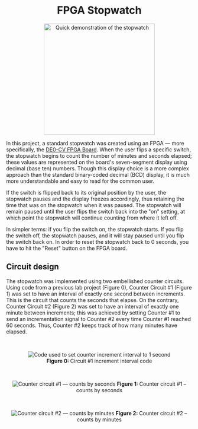 <h1 align="center">FPGA Stopwatch</h1>


<p align="center">
    <img src="https://user-images.githubusercontent.com/110432500/233398339-0f5bbb6b-e43a-4e2b-a883-d7914d275d62.gif" alt="Quick demonstration of the stopwatch" width=300 />
<p align="center">

In this project, a standard stopwatch was created using an FPGA — more specifically, the <a href="https://www.terasic.com.tw/cgi-bin/page/archive.pl?Language=English&No=921">DE0-CV FPGA Board</a>. When the user flips a specific switch, the stopwatch begins to count the number of minutes and seconds elapsed; these values are represented on the board's seven-segment display using decimal (base ten) numbers. Though this display choice is a more complex approach than the standard binary-coded decimal (BCD) display, it is much more understandable and easy to read for the common user.

    
If the switch is flipped back to its original position by the user, the stopwatch pauses and the display freezes accordingly, thus retaining the time that was on the stopwatch when it was paused. The stopwatch will remain paused until the user flips the switch back into the "on" setting, at which point the stopwatch will continue counting from where it left off.

In simpler terms: if you flip the switch on, the stopwatch starts. If you flip the switch off, the stopwatch pauses, and it will stay paused until you flip the switch back on. In order to reset the stopwatch back to 0 seconds, you have to hit the "Reset" button on the FPGA board.
    
## Circuit design

The stopwatch was implemented using two embellished counter circuits. Using code from a previous lab project (Figure 0), Counter Circuit #1 (Figure 1) was set to have an interval of exactly one second between increments. This is the circuit that counts the seconds that elapse. On the contrary, Counter Circuit #2 (Figure 2) was set to have an interval of exactly one minute between increments; this was achieved by setting Counter #1 to send an incrementation signal to Counter #2 every time Counter #1 reached 60 seconds. Thus, Counter #2 keeps track of how many minutes have elapsed.

&nbsp;

<p align="center">
    <img src="https://user-images.githubusercontent.com/110432500/233460138-96c9209b-ef92-4c6b-9a07-22d0725e26ad.png" alt="Code used to set counter increment interval to 1 second" />
    <br>
    <b>Figure 0: </b>
    Circuit #1 increment interval code
</p>

&nbsp;&nbsp;

<p align="center">
    <img src="https://user-images.githubusercontent.com/110432500/233462242-c0db16e2-c356-4672-a991-86119fe03759.png" alt="Counter circuit #1 — counts by seconds" />
    <b>Figure 1: </b>
    Counter circuit #1 – counts by seconds
</p>

&nbsp;&nbsp;

<p align="center">
    <img src="https://user-images.githubusercontent.com/110432500/233463285-a154354b-39f5-447e-8763-f567891063e5.png" alt="Counter circuit #2 — counts by minutes" />
    <b>Figure 2: </b>
    Counter circuit #2 – counts by minutes
</p>
    

    
    
